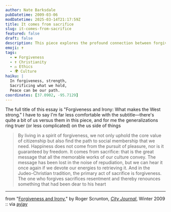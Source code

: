 ```yaml
---
author: Nate Barksdale
pubDatetime: 2009-03-06
modDatetime: 2025-03-14T21:17:59Z
title: It comes from sacrifice
slug: it-comes-from-sacrifice
featured: false
draft: false
description: This piece explores the profound connection between forgiveness and the strength of Western values.
emoji: ✝️
tags:
  - ❤️ Forgiveness
  - ✝️ Christianity
  - ⚖️ Ethics
  - 🌍 Culture
haiku: |
  In forgiveness, strength,  
  Sacrificing what we hold,  
  Peace can be our path.
coordinates: [37.0902, -95.7129]
---
```


The full title of this essay is "Forgiveness and Irony: What makes the West strong." I have to say I'm far less comfortable with the subtitle—there's quite a bit of us versus them in this piece, and for me the generalizations ring truer (or less complicated) on the us side of things

> By living in a spirit of forgiveness, we not only uphold the core value of citizenship but also find the path to social membership that we need. Happiness does not come from the pursuit of pleasure, nor is it guaranteed by freedom. It comes from sacrifice: that is the great message that all the memorable works of our culture convey. The message has been lost in the noise of repudiation, but we can hear it once again if we devote our energies to retrieving it. And in the Judeo-Christian tradition, the primary act of sacrifice is forgiveness. The one who forgives sacrifices resentment and thereby renounces something that had been dear to his heart

---

from "[Forgiveness and Irony](http://web.archive.org/web/20120512215720/http://www.city-journal.org/printable.php?id=3647)," by Roger Scrunton, [_City Journal_](http://web.archive.org/web/20120512215720/http://www.city-journal.org/printable.php?id=3647), Winter 2009 :: via [ayjay](https://www.google.com/search?q=%22ayjay%22%20delicious.com)
